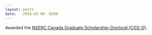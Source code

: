 ```yaml
---
layout: posts
date:   2018-05-08 -0500
---
```

Awarded the [NSERC Canada Graduate Scholarship-Doctoral (CGS-D)](http://www.nserc-crsng.gc.ca/Students-Etudiants/PG-CS/BellandPostgrad-BelletSuperieures_eng.asp).
